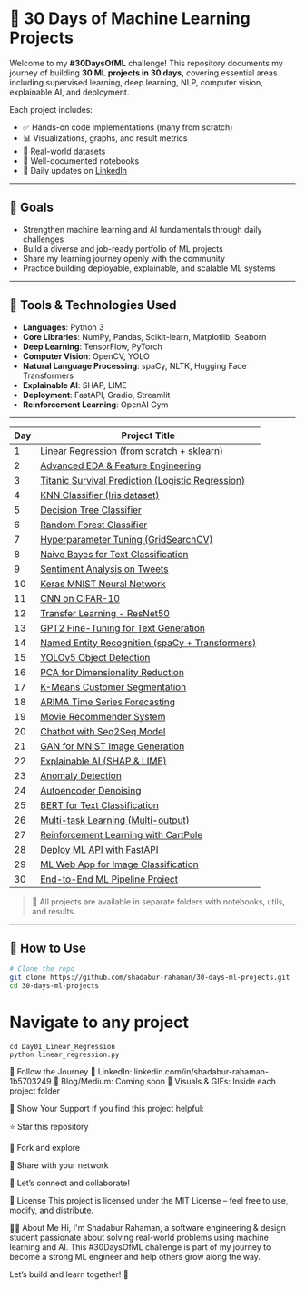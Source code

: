# 🧠 30 Days of Machine Learning Projects

Welcome to my **#30DaysOfML** challenge! This repository documents my journey of building **30 ML projects in 30 days**, covering essential areas including supervised learning, deep learning, NLP, computer vision, explainable AI, and deployment.

Each project includes:
- ✅ Hands-on code implementations (many from scratch)
- 📊 Visualizations, graphs, and result metrics
- 📂 Real-world datasets
- 📘 Well-documented notebooks
- 🔗 Daily updates on [LinkedIn](https://www.linkedin.com/in/shadabur-rahaman-1b5703249/)

---

## 🎯 Goals

- Strengthen machine learning and AI fundamentals through daily challenges  
- Build a diverse and job-ready portfolio of ML projects  
- Share my learning journey openly with the community  
- Practice building deployable, explainable, and scalable ML systems  

---

## 🧰 Tools & Technologies Used

- **Languages**: Python 3  
- **Core Libraries**: NumPy, Pandas, Scikit-learn, Matplotlib, Seaborn  
- **Deep Learning**: TensorFlow, PyTorch  
- **Computer Vision**: OpenCV, YOLO  
- **Natural Language Processing**: spaCy, NLTK, Hugging Face Transformers  
- **Explainable AI**: SHAP, LIME  
- **Deployment**: FastAPI, Gradio, Streamlit  
- **Reinforcement Learning**: OpenAI Gym

---

| Day | Project Title |
|-----|----------------|
| 1   | [Linear Regression (from scratch + sklearn)](./Day01_Linear_Regression) |
| 2   | [Advanced EDA & Feature Engineering](./Day02_Advanced_EDA) |
| 3   | [Titanic Survival Prediction (Logistic Regression)](./Day03_Titanic_Logistic) |
| 4   | [KNN Classifier (Iris dataset)](./Day04_KNN_Iris) |
| 5   | [Decision Tree Classifier](./Day05_Decision_Tree) |
| 6   | [Random Forest Classifier](./Day06_Random_Forest) |
| 7   | [Hyperparameter Tuning (GridSearchCV)](./Day07_Hyperparameter_Tuning) |
| 8   | [Naive Bayes for Text Classification](./Day08_Naive_Bayes) |
| 9   | [Sentiment Analysis on Tweets](./Day09_Tweet_Sentiment) |
| 10  | [Keras MNIST Neural Network](./Day10_Keras_MNIST) |
| 11  | [CNN on CIFAR-10](./Day11_CNN_CIFAR10) |
| 12  | [Transfer Learning - ResNet50](./Day12_TransferLearning_ResNet) |
| 13  | [GPT2 Fine-Tuning for Text Generation](./Day13_GPT2_TextGen) |
| 14  | [Named Entity Recognition (spaCy + Transformers)](./Day14_NER_Transformers) |
| 15  | [YOLOv5 Object Detection](./Day15_YOLOv5_Detection) |
| 16  | [PCA for Dimensionality Reduction](./Day16_PCA) |
| 17  | [K-Means Customer Segmentation](./Day17_KMeans_Segmentation) |
| 18  | [ARIMA Time Series Forecasting](./Day18_ARIMA_Timeseries) |
| 19  | [Movie Recommender System](./Day19_Recommender) |
| 20  | [Chatbot with Seq2Seq Model](./Day20_Seq2Seq_Chatbot) |
| 21  | [GAN for MNIST Image Generation](./Day21_GAN_MNIST) |
| 22  | [Explainable AI (SHAP & LIME)](./Day22_Explainable_AI) |
| 23  | [Anomaly Detection](./Day23_Anomaly_Detection) |
| 24  | [Autoencoder Denoising](./Day24_Autoencoder) |
| 25  | [BERT for Text Classification](./Day25_BERT_Text_Classification) |
| 26  | [Multi-task Learning (Multi-output)](./Day26_Multitask_Learning) |
| 27  | [Reinforcement Learning with CartPole](./Day27_RL_CartPole) |
| 28  | [Deploy ML API with FastAPI](./Day28_Deploy_FastAPI) |
| 29  | [ML Web App for Image Classification](./Day29_Web_App) |
| 30  | [End-to-End ML Pipeline Project](./Day30_End2End_Pipeline) |

> 📌 All projects are available in separate folders with notebooks, utils, and results.

---

## 🚀 How to Use

```bash
# Clone the repo
git clone https://github.com/shadabur-rahaman/30-days-ml-projects.git
cd 30-days-ml-projects
```

# Navigate to any project
```
cd Day01_Linear_Regression
python linear_regression.py
```
🔗 Follow the Journey
📍 LinkedIn: linkedin.com/in/shadabur-rahaman-1b5703249
📝 Blog/Medium: Coming soon
📸 Visuals & GIFs: Inside each project folder

🌟 Show Your Support
If you find this project helpful:

⭐ Star this repository

🍴 Fork and explore

📣 Share with your network

👋 Let’s connect and collaborate!

📜 License
This project is licensed under the MIT License – feel free to use, modify, and distribute.

👨‍💻 About Me
Hi, I'm Shadabur Rahaman, a software engineering & design student passionate about solving real-world problems using machine learning and AI. This #30DaysOfML challenge is part of my journey to become a strong ML engineer and help others grow along the way.

Let’s build and learn together! 🚀
